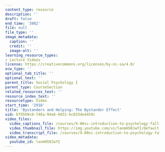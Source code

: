 ```yaml
---
content_type: resource
description: ''
draft: false
end_time: '3982'
file: null
file_type: ''
image_metadata:
  caption: ''
  credit: ''
  image-alt: ''
learning_resource_types:
- Lecture Videos
license: https://creativecommons.org/licenses/by-nc-sa/4.0/
ocw_type: ''
optional_tab_title: ''
optional_text: ''
parent_title: Social Psychology I
parent_type: CourseSection
related_resources_text: ''
resource_index_text: ''
resourcetype: Video
start_time: '2918'
title: 'Bystanders and Helping: The Bystander Effect'
uid: bf9569c0-746a-94a6-9d31-bc633de4459c
video_files:
  video_captions_file: /courses/9-00sc-introduction-to-psychology-fall-2011/7a4263d26000562e8cb48ed877dd0c7f_lanmHS0JwYI.vtt
  video_thumbnail_file: https://img.youtube.com/vi/lanmHS0JwYI/default.jpg
  video_transcript_file: /courses/9-00sc-introduction-to-psychology-fall-2011/f0ad65d9ef65721c38dd29018a604689_lanmHS0JwYI.pdf
video_metadata:
  youtube_id: lanmHS0JwYI
---
```

